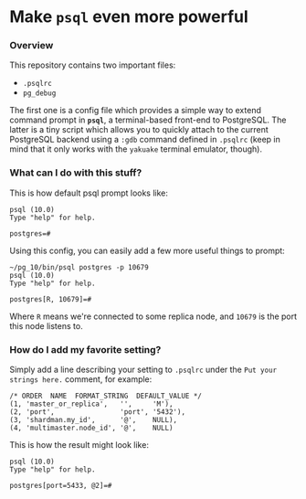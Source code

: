 # Make `psql` even more powerful

### Overview

This repository contains two important files:
* `.psqlrc`
* `pg_debug`

The first one is a config file which provides a simple way to extend command prompt in	**`psql`**,
a terminal-based front-end to PostgreSQL. The latter is a tiny script which allows you to quickly
attach to the current PostgreSQL backend using a `:gdb` command defined in `.psqlrc`
(keep in mind that it only works with the `yakuake` terminal emulator, though).

### What can I do with this stuff?

This is how default psql prompt looks like:

```
psql (10.0)
Type "help" for help.

postgres=#
```

Using this config, you can easily add a few more useful things to prompt:

```
~/pg_10/bin/psql postgres -p 10679
psql (10.0)
Type "help" for help.

postgres[R, 10679]=#
```

Where `R` means we're connected to some replica node, and `10679` is the port this node listens to.

### How do I add my favorite setting?

Simply add a line describing your setting to `.psqlrc` under the `Put your strings here.` comment, for example:

```plpgsql
/* ORDER  NAME  FORMAT_STRING  DEFAULT_VALUE */
(1, 'master_or_replica',   '',     'M'),
(2, 'port',                'port', '5432'),
(3, 'shardman.my_id',      '@',    NULL),
(4, 'multimaster.node_id', '@',    NULL)
```

This is how the result might look like:

```
psql (10.0)
Type "help" for help.

postgres[port=5433, @2]=#
```
